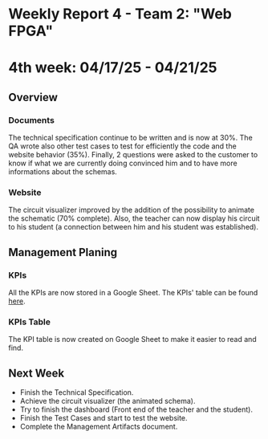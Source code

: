 # Weekly Report 4 - Team 2: "Web FPGA"

# 4th week: 04/17/25 - 04/21/25

## Overview

### Documents

The technical specification continue to be written and is now at 30%. The QA wrote also other test cases to test for efficiently the code and the website behavior (35%). Finally, 2 questions were asked to the customer to know if what we are currently doing convinced him and to have more informations about the schemas.

### Website

The circuit visualizer improved by the addition of the possibility to animate the schematic (70% complete). Also, the teacher can now display his circuit to his student (a connection between him and his student was established). 

## Management Planing

### KPIs

All the KPIs are now stored in a Google Sheet. The KPIs' table can be found [here](https://docs.google.com/spreadsheets/d/1IzNeeq6BHiJQUQX-DqInGMWjPvM-9AiJ3GWgXlKIHhs/edit?usp=sharing).

### KPIs Table

The KPI table is now created on Google Sheet to make it easier to read and find.

## Next Week

- Finish the Technical Specification.
- Achieve the circuit visualizer (the animated schema).
- Try to finish the dashboard (Front end of the teacher and the student).
- Finish the Test Cases and start to test the website.
- Complete the Management Artifacts document. 